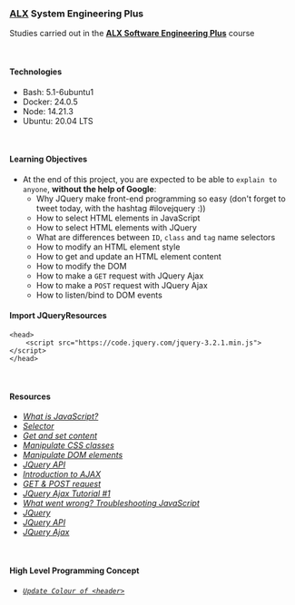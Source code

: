 ### [ALX](https://www.alxafrica.com/) System Engineering Plus

Studies carried out in the **[ALX Software Engineering Plus](https://www.alxafrica.com/software-engineering-plus/)** course

<br />

#### Technologies

* Bash:     5.1-6ubuntu1
* Docker:   24.0.5
* Node:     14.21.3
* Ubuntu:   20.04 LTS

<br />

#### Learning Objectives

* At the end of this project, you are expected to be able to `explain to anyone`, **without the help of Google**:
    * Why JQuery make front-end programming so easy (don't forget to tweet today, with the hashtag #ilovejquery :))
    * How to select HTML elements in JavaScript
    * How to select HTML elements with JQuery
    * What are differences between `ID`, `class` and `tag` name selectors
    * How to modify an HTML element style
    * How to get and update an HTML element content
    * How to modify the DOM
    * How to make a `GET` request with JQuery Ajax
    * How to make a `POST` request with JQuery Ajax
    * How to listen/bind to DOM events

#### Import JQueryResources

```
<head>
    <script src="https://code.jquery.com/jquery-3.2.1.min.js"></script>
</head>
```

<br />

#### Resources

* _[What is JavaScript?](https://developer.mozilla.org/en-US/docs/Learn/JavaScript/First_steps/What_is_JavaScript)_
* _[Selector](https://jquery-tutorial.net/selectors/using-elements-ids-and-classes/)_
* _[Get and set content](https://jquery-tutorial.net/dom-manipulation/getting-and-setting-content/)_
* _[Manipulate CSS classes](https://jquery-tutorial.net/dom-manipulation/getting-and-setting-css-classes/)_
* _[Manipulate DOM elements](https://jquery-tutorial.net/dom-manipulation/the-append-and-prepend-methods/)_
* _[JQuery API](https://oscarotero.com/jquery/)_
* _[Introduction to AJAX](https://jquery-tutorial.net/ajax/introduction/)_
* _[GET & POST request](https://jquery-tutorial.net/ajax/the-get-and-post-methods/)_
* _[JQuery Ajax Tutorial #1](https://www.youtube.com/watch?v=fEYx8dQr_cQ)_
* _[What went wrong? Troubleshooting JavaScript](https://developer.mozilla.org/en-US/docs/Learn/JavaScript/First_steps/What_went_wrong)_
* _[JQuery](https://jquery.com/)_
* _[JQuery API](https://api.jquery.com/)_
* _[JQuery Ajax](https://learn.jquery.com/ajax/)_

<br />

#### High Level Programming Concept

* _[`Update Colour of <header>`](0-script.js)_

<br />
